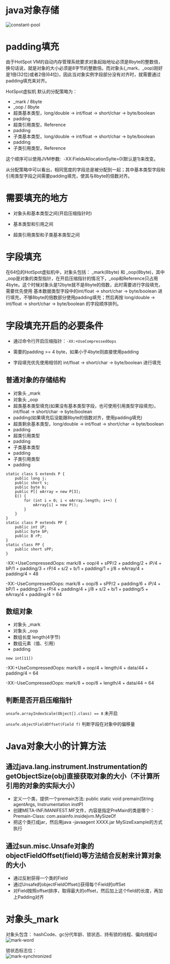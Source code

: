 # java对象存储
![constant-pool](../../../../resources/images/jvm/constant-pool.png)  
    

# padding填充
由于HotSpot VM的自动内存管理系统要求对象起始地址必须是8byte的整数倍，换句话说，就是对象的大小必须是8字节的整数倍。而对象头(_mark、_oop)刚好是1倍(32位)或者2倍(64位)，因此当对象实例字段部分没有对齐时，就需要通过padding填充来对齐。
    
HotSpot虚拟机 默认的分配策略为：
- _mark / 8byte
- _oop / 8byte
- 超类基本类型，long/double -> int/float -> short/char -> byte/boolean
- padding
- 超类引用类型，Reference
- padding
- 子类基本类型，long/double -> int/float -> short/char -> byte/boolean
- padding
- 子类引用类型，Reference
    
这个顺序可以使用JVM参数:  -XX:FieldsAllocationSylte=0(默认是1)来改变。
    
从分配策略中可以看出，相同宽度的字段总是被分配到一起；其中基本类型字段和引用类型字段之间需要padding填充，使其与8byte的倍数对齐。
    

# 需要填充的地方
- 对象头和基本类型之间(开启压缩指针时)

- 基本类型和引用之间

- 超类引用类型和子类基本类型之间
    

# 字段填充
在64位的HotSpot虚拟机中，对象头包括： _mark(8byte) 和  _oop(8byte)，其中_oop是对象的类型指针，在开启压缩指针的情况下，_oop和Reference只占用4byte。这个时候对象头是12byte就不是8byte的倍数，此时需要进行字段填充，需要优先使用 基本数据类型字段中的int/float -> short/char -> byte/boolean 进行填充，不够8byte的倍数部分使用padding填充；然后再按 long/double -> int/float -> short/char -> byte/boolean 的字段顺序排列。
   

# 字段填充开启的必要条件
- 通过命令行开启压缩指针：`-XX:+UseCompressedOops`

- 需要的padding >= 4 byte，如果小于4byte则直接使用padding

- 字段填充优先使用相邻的 int/float -> short/char -> byte/boolean 进行填充
    

## 普通对象的存储结构
- 对象头 _mark
- 对象头 _oop
- 超类基本类型填充(如果没有基本类型字段，也可使用引用类型字段填充)，int/float -> short/char -> byte/boolean
- padding(如果填充后没能跟8byte的倍数对齐，使用padding填充)
- 超类剩余基本类型，long/double -> int/float -> short/char -> byte/boolean
- padding
- 超类引用类型
- padding
- 子类基本类型
- padding
- 子类引用类型
- padding

    
```
static class S extends P {
    public long j;
    public short s;
    public byte b; 
    public P[] eArray = new P[3];
    E() {
        for (int i = 0; i < eArray.length; i++) {
            eArray[i] = new P();
        }
    }
}
static class P extends PP {
    public int iP;
    public byte bP;
    public B rP;
}
static class PP {
    public short sPP;
}
```
    
-XX:+UseCompressedOops: mark/8 + oop/4 + sPP/2 + padding/2 + iP/4 + bP/1 + padding/3 + rP/4 + s/2 + b/1 + padding/1 + j/8 + eArray/4 + padding/4 = 48 

-XX:-UseCompressedOops: mark/8 + oop/8 + sPP/2 + padding/6 + iP/4 + bP/1 + padding/3 + rP/4 + padding/4 + j/8 + s/2 + b/1 + padding/5 + eArray/4 + padding/4 = 64 
    

## 数组对象
- 对象头 _mark
- 对象头 _oop
- 数组长度 length(4字节)
- 数组元素（值、引用）
- padding
    
`new int[11])`
    
-XX:+UseCompressedOops: mark/8 + oop/4 + length/4 + data/44 + padding/4 = 64 

-XX:-UseCompressedOops: mark/8 + oop/8 + length/4 + data/44 = 64 
    

## 判断是否开启压缩指针
`unsafe.arrayIndexScale(Object[].class) == 8` 未开启
    
`unsafe.objectFieldOffset(Field f)` 判断字段在对象中的偏移量
    

# Java对象大小的计算方法
## 通过java.lang.instrument.Instrumentation的getObjectSize(obj)直接获取对象的大小（不计算所引用的对象的实际大小）
- 定义一个类，提供一个premain方法: public static void premain(String agentArgs, Instrumentation instP)
- 创建META-INF/MANIFEST.MF文件，内容是指定PreMain的类是哪个： Premain-Class: com.asiainfo.insidejvm.MySizeOf
- 把这个类打成jar，然后用java -javaagent XXXX.jar MySizeExample的方式执行
    

## 通过sun.misc.Unsafe对象的objectFieldOffset(field)等方法结合反射来计算对象的大小
- 通过反射获得一个类的Field
- 通过Unsafe的objectFieldOffset()获得每个Field的offSet
- 对Field按照offset排序，取得最大的offset，然后加上这个field的长度，再加上Padding对齐
    


# 对象头_mark
对象头包含： hashCode、gc分代年龄、锁状态、持有锁的线程、偏向线程id    
![mark-word](../../../../resources/images/jvm/mark-word.png)  
    
锁状态标志位：    
![mark-synchronized](../../../../resources/images/jvm/mark-synchronized.png)  
    

